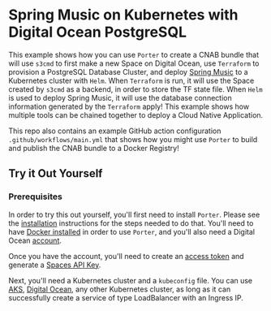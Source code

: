 # Spring Music on Kubernetes with Digital Ocean PostgreSQL

This example shows how you can use `Porter` to create a CNAB bundle that will use `s3cmd` to first make a new Space on Digital Ocean, use `Terraform` to provision a PostgreSQL Database Cluster, and deploy [Spring Music]() to a Kubernetes cluster with `Helm`. When `Terraform` is run, it will use the Space created by `s3cmd` as a backend, in order to store the TF state file. When `Helm` is used to deploy Spring Music, it will use the database connection information generated by the `Terraform` apply! This example shows how multiple tools can be chained together to deploy a Cloud Native Application.

This repo also contains an example GitHub action configuration `.github/workflows/main.yml` that shows how you might use `Porter` to build and publish the CNAB bundle to a Docker Registry!

## Try it Out Yourself

### Prerequisites

In order to try this out yourself, you'll first need to install `Porter`. Please see the [installation](https://porter.sh/install/) instructions for the steps needed to do that. You'll need to have [Docker installed](https://docs.docker.com/install/) in order to use `Porter`, and you'll also need a Digital Ocean [account](https://cloud.digitalocean.com/registrations/new).

Once you have the account, you'll need to create an [access token](https://www.digitalocean.com/docs/api/create-personal-access-token/) and generate a [Spaces API Key](https://www.digitalocean.com/community/tutorials/how-to-create-a-digitalocean-space-and-api-key).

Next, you'll need a Kubernetes cluster and a `kubeconfig` file. You can use [AKS](https://docs.microsoft.com/en-us/azure/aks/kubernetes-walkthrough-portal), [Digital Ocean](https://www.digitalocean.com/products/kubernetes/), any other Kubernetes cluster, as long as it can successfully create a service of type LoadBalancer with an Ingress IP.

